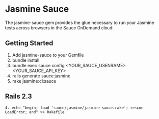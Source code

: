 Jasmine Sauce
=============

The jasmine-sauce gem provides the glue necessary to run your Jasmine tests
across browsers in the Sauce OnDemand cloud.



Getting Started
---------------

1. Add jasmine-sauce to your Gemfile
2. bundle install
3. bundle exec sauce config <YOUR_SAUCE_USENRAME> <YOUR_SAUCE_API_KEY>
4. rails generate sauce:jasmine
5. rake jasmine:ci:sauce

Rails 2.3
---------

`4. echo "begin; load 'sauce/jasmine/jasmine-sauce.rake'; rescue LoadError; end" >> Rakefile`